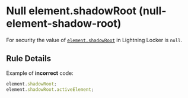 # Null element.shadowRoot (null-element-shadow-root)

For security the value of [`element.shadowRoot`][1] in Lightning Locker is `null`.

## Rule Details

Example of **incorrect** code:

```js
element.shadowRoot;
element.shadowRoot.activeElement;
```

[1]: https://developer.mozilla.org/en-US/docs/Web/API/ShadowRoot

